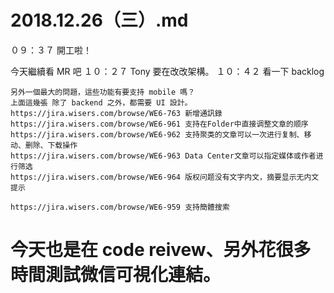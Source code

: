 # 2018.12.26（三）.md
０９：３７ 開工啦！

今天繼續看 MR 吧
１０：２７ Tony 要在改改架構。
１０：４２ 看一下 backlog
```
另外一個最大的問題，這些功能有要支持 mobile 嗎？
上面這幾張 除了 backend 之外，都需要 UI 設計。
https://jira.wisers.com/browse/WE6-763 新增通訊錄
https://jira.wisers.com/browse/WE6-961 支持在Folder中直接调整文章的顺序
https://jira.wisers.com/browse/WE6-962 支持聚类的文章可以一次进行复制、移动、删除、下载操作
https://jira.wisers.com/browse/WE6-963 Data Center文章可以指定媒体或作者进行筛选
https://jira.wisers.com/browse/WE6-964 版权问题没有文字内文，摘要显示无内文提示

https://jira.wisers.com/browse/WE6-959 支持簡體搜索
```

# 今天也是在 code reivew、另外花很多時間測試微信可視化連結。
